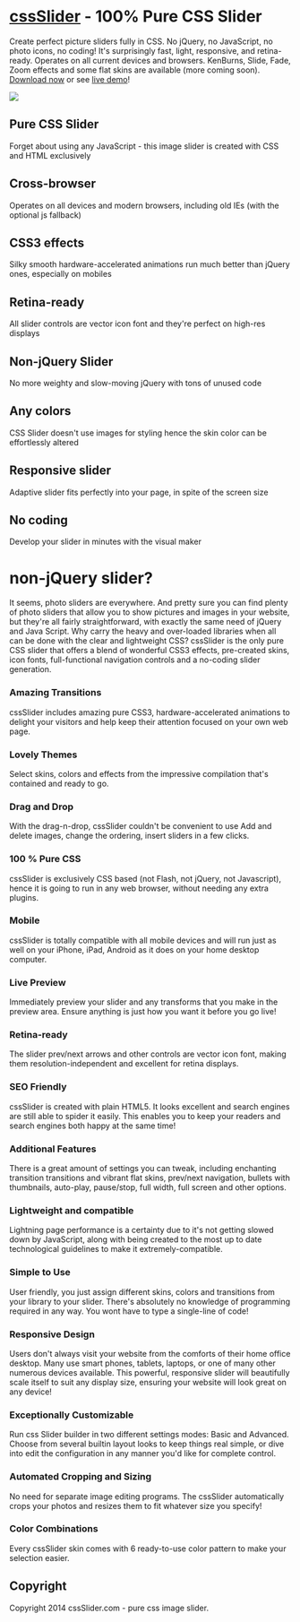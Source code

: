 # [cssSlider](http://cssslider.com/) - 100% Pure CSS Slider
Create perfect picture sliders fully in CSS. No jQuery, no JavaScript, no photo icons, no coding! It's surprisingly fast, light, responsive, and retina-ready. 
Operates on all current devices and browsers. KenBurns, Slide, Fade, Zoom effects and some flat skins are available (more coming soon). 
[Download now](http://cssslider.com/) or see [live demo](http://cssslider.com/#demos)!

<a href="http://cssslider.com/">
  <img src="http://cssslider.com/sliders/css1.jpg">
</a>

## Pure CSS Slider
Forget about using any JavaScript - this image slider is created with CSS and HTML exclusively

## Cross-browser
Operates on all devices and modern browsers, including old IEs (with the optional js fallback)

## CSS3 effects
Silky smooth hardware-accelerated animations run much better than jQuery ones, especially on mobiles

## Retina-ready
All slider controls are vector icon font and they're perfect on high-res displays

## Non-jQuery Slider
No more weighty and slow-moving jQuery with tons of unused code

## Any colors
CSS Slider doesn't use images for styling hence the skin color can be effortlessly altered

## Responsive slider
Adaptive slider fits perfectly into your page, in spite of the screen size

## No coding
Develop your slider in minutes with the visual maker

# non-jQuery slider?
It seems, photo sliders are everywhere. And pretty sure you can find plenty of photo sliders that allow you to show pictures and images in your website, but they're all fairly straightforward, with exactly the same need of jQuery and Java Script. Why carry the heavy and over-loaded libraries when all can be done with the clear and lightweight CSS? cssSlider is the only pure CSS slider that offers a blend of wonderful CSS3 effects, pre-created skins, icon fonts, full-functional navigation controls and a no-coding slider generation.

### Amazing Transitions
cssSlider includes amazing pure CSS3, hardware-accelerated animations to delight your visitors and help keep their attention focused on your own web page.

### Lovely Themes
Select skins, colors and effects from the impressive compilation that's contained and ready to go.

### Drag and Drop
With the drag-n-drop, cssSlider couldn't be convenient to use Add and delete images, change the ordering, insert sliders in a few clicks.

### 100 % Pure CSS
cssSlider is exclusively CSS based (not Flash, not jQuery, not Javascript), hence it is going to run in any web browser, without needing any extra plugins.

### Mobile
cssSlider is totally compatible with all mobile devices and will run just as well on your iPhone, iPad, Android as it does on your home desktop computer.

### Live Preview
Immediately preview your slider and any transforms that you make in the preview area. Ensure anything is just how you want it before you go live!

### Retina-ready
The slider prev/next arrows and other controls are vector icon font, making them resolution-independent and excellent for retina displays.

### SEO Friendly
cssSlider is created with plain HTML5. It looks excellent and search engines are still able to spider it easily. This enables you to keep your readers and search engines both happy at the same time!

### Additional Features
There is a great amount of settings you can tweak, including enchanting transition transitions and vibrant flat skins, prev/next navigation, bullets with thumbnails, auto-play, pause/stop, full width, full screen and other options.

### Lightweight and compatible
Lightning page performance is a certainty due to it's not getting slowed down by JavaScript, along with being created to the most up to date technological guidelines to make it extremely-compatible.

### Simple to Use
User friendly, you just assign different skins, colors and transitions from your library to your slider. There's absolutely no knowledge of programming required in any way. You wont have to type a single-line of code!

### Responsive Design
Users don't always visit your website from the comforts of their home office desktop. Many use smart phones, tablets, laptops, or one of many other numerous devices available. This powerful, responsive  slider will beautifully scale itself to suit any display size, ensuring your website will look great on any device!

### Exceptionally Customizable
Run css Slider builder in two different settings modes: Basic and Advanced. Choose from several builtin layout looks to keep things real simple, or dive into edit the configuration in any manner you'd like for complete control.

### Automated Cropping and Sizing
No need for separate image editing programs. The cssSlider automatically crops your photos and resizes them to fit whatever size you specify!

### Color Combinations
Every cssSlider skin comes with 6 ready-to-use color pattern to make your selection easier.


## Copyright

Copyright 2014 cssSlider.com - pure css image slider.
